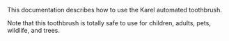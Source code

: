 
This documentation describes how to use the Karel automated toothbrush. 

Note that this toothbrush is totally safe to use for children, adults, pets, wildlife, and trees.

